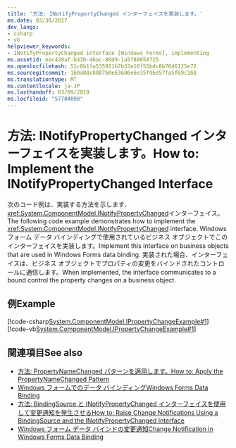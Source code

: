 ```yaml
---
title: '方法: INotifyPropertyChanged インターフェイスを実装します。'
ms.date: 03/30/2017
dev_langs:
- csharp
- vb
helpviewer_keywords:
- INotifyPropertyChanged interface [Windows Forms], implementing
ms.assetid: eac428af-b43b-46ac-80d9-1a5f88658725
ms.openlocfilehash: 51c0b1fa535921b7b33a16f55bdc8b76d6125e72
ms.sourcegitcommit: 160a88c8087b0e63606e6e35f9bd57fa5f69c168
ms.translationtype: MT
ms.contentlocale: ja-JP
ms.lasthandoff: 03/09/2019
ms.locfileid: "57704090"
---
```

# <a name="how-to-implement-the-inotifypropertychanged-interface"></a><span data-ttu-id="67ecd-102">方法: INotifyPropertyChanged インターフェイスを実装します。</span><span class="sxs-lookup"><span data-stu-id="67ecd-102">How to: Implement the INotifyPropertyChanged Interface</span></span>
<span data-ttu-id="67ecd-103">次のコード例は、実装する方法を示します、<xref:System.ComponentModel.INotifyPropertyChanged>インターフェイス。</span><span class="sxs-lookup"><span data-stu-id="67ecd-103">The following code example demonstrates how to implement the <xref:System.ComponentModel.INotifyPropertyChanged> interface.</span></span> <span data-ttu-id="67ecd-104">Windows フォーム データ バインディングで使用されているビジネス オブジェクトでこのインターフェイスを実装します。</span><span class="sxs-lookup"><span data-stu-id="67ecd-104">Implement this interface on business objects that are used in Windows Forms data binding.</span></span> <span data-ttu-id="67ecd-105">実装された場合、インターフェイスは、ビジネス オブジェクトでプロパティの変更をバインドされたコントロールに通信します。</span><span class="sxs-lookup"><span data-stu-id="67ecd-105">When implemented, the interface  communicates to a bound control the property changes on a business object.</span></span>  
  
## <a name="example"></a><span data-ttu-id="67ecd-106">例</span><span class="sxs-lookup"><span data-stu-id="67ecd-106">Example</span></span>  
 [!code-csharp[System.ComponentModel.IPropertyChangeExample#1](~/samples/snippets/csharp/VS_Snippets_Winforms/System.ComponentModel.IPropertyChangeExample/CS/Form1.cs#1)]
 [!code-vb[System.ComponentModel.IPropertyChangeExample#1](~/samples/snippets/visualbasic/VS_Snippets_Winforms/System.ComponentModel.IPropertyChangeExample/VB/Form1.vb#1)]  
  
## <a name="see-also"></a><span data-ttu-id="67ecd-107">関連項目</span><span class="sxs-lookup"><span data-stu-id="67ecd-107">See also</span></span>
- [<span data-ttu-id="67ecd-108">方法: PropertyNameChanged パターンを適用します。</span><span class="sxs-lookup"><span data-stu-id="67ecd-108">How to: Apply the PropertyNameChanged Pattern</span></span>](how-to-apply-the-propertynamechanged-pattern.md)
- [<span data-ttu-id="67ecd-109">Windows フォームでのデータ バインディング</span><span class="sxs-lookup"><span data-stu-id="67ecd-109">Windows Forms Data Binding</span></span>](windows-forms-data-binding.md)
- [<span data-ttu-id="67ecd-110">方法: BindingSource と INotifyPropertyChanged インターフェイスを使用して変更通知を発生させる</span><span class="sxs-lookup"><span data-stu-id="67ecd-110">How to: Raise Change Notifications Using a BindingSource and the INotifyPropertyChanged Interface</span></span>](./controls/raise-change-notifications--bindingsource.md)
- [<span data-ttu-id="67ecd-111">Windows フォーム データ バインドの変更通知</span><span class="sxs-lookup"><span data-stu-id="67ecd-111">Change Notification in Windows Forms Data Binding</span></span>](change-notification-in-windows-forms-data-binding.md)
